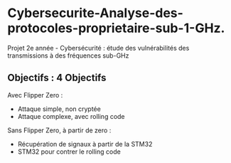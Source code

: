 # Cybersecurite-Analyse-des-protocoles-proprietaire-sub-1-GHz.
Projet 2e année - Cybersécurité : étude des vulnérabilités des transmissions à des fréquences sub-GHz

## Objectifs : 4 Objectifs

Avec Flipper Zero :
  - Attaque simple, non cryptée
  - Attaque complexe, avec rolling code

Sans Flipper Zero, à partir de zero : 
  - Récupération de signaux à partir de la STM32
  - STM32 pour contrer le rolling code
